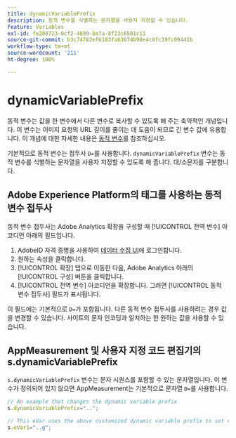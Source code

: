 ```yaml
---
title: dynamicVariablePrefix
description: 동적 변수를 식별하는 문자열을 사용자 지정할 수 있습니다.
feature: Variables
exl-id: fe208723-0cf2-4899-be7a-8f23c6501c11
source-git-commit: b3c74782ef6183fa63674b98e4c0fc39fc09441b
workflow-type: tm+mt
source-wordcount: '211'
ht-degree: 100%

---
```


# dynamicVariablePrefix

동적 변수는 값을 한 변수에서 다른 변수로 복사할 수 있도록 해 주는 축약적인 개념입니다. 이 변수는 이미지 요청의 URL 길이를 줄이는 데 도움이 되므로 긴 변수 값에 유용합니다. 이 개념에 대한 자세한 내용은 [동적 변수](../page-vars/dynamic-variables.md)를 참조하십시오.

기본적으로 동적 변수는 접두사 `D=`를 사용합니다. `dynamicVariablePrefix` 변수는 동적 변수를 식별하는 문자열을 사용자 지정할 수 있도록 해 줍니다. 대/소문자를 구분합니다.

## Adobe Experience Platform의 태그를 사용하는 동적 변수 접두사

동적 변수 접두사는 Adobe Analytics 확장을 구성할 때 [!UICONTROL 전역 변수] 아코디언 아래의 필드입니다.

1. AdobeID 자격 증명을 사용하여 [데이터 수집 UI](https://experience.adobe.com/data-collection)에 로그인합니다.
2. 원하는 속성을 클릭합니다.
3. [!UICONTROL 확장] 탭으로 이동한 다음, Adobe Analytics 아래의 [!UICONTROL 구성] 버튼을 클릭합니다.
4. [!UICONTROL 전역 변수] 아코디언을 확장합니다. 그러면 [!UICONTROL 동적 변수 접두사] 필드가 표시됩니다.

이 필드에는 기본적으로 `D=`가 포함됩니다. 다른 동적 변수 접두사를 사용하려는 경우 값을 변경할 수 있습니다. 사이트의 문자 인코딩과 일치하는 한 원하는 값을 사용할 수 있습니다.

## AppMeasurement 및 사용자 지정 코드 편집기의 s.dynamicVariablePrefix

`s.dynamicVariablePrefix` 변수는 문자 시퀀스를 포함할 수 있는 문자열입니다. 이 변수가 정의되어 있지 않으면 AppMeasurement는 기본적으로 문자열 `D=`를 사용합니다.

```js
// An example that changes the dynamic variable prefix
s.dynamicVariablePrefix="..";

// This eVar uses the above customized dynamic variable prefix to set eVar to page URL
s.eVar1="..g";
```

